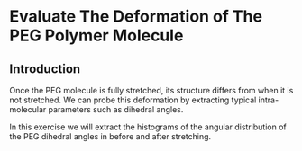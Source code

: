 # Evaluate The Deformation of The PEG Polymer Molecule

## Introduction
Once the PEG molecule is fully stretched, its structure differs from when it is not stretched. We can probe this deformation by extracting typical intra-molecular parameters such as dihedral angles.

In this exercise we will extract the histograms of the angular distribution of the PEG dihedral angles in before and after stretching.